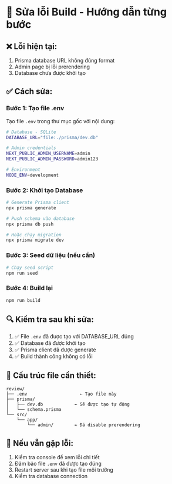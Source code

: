 # 🔧 Sửa lỗi Build - Hướng dẫn từng bước

## ❌ **Lỗi hiện tại:**
1. Prisma database URL không đúng format
2. Admin page bị lỗi prerendering
3. Database chưa được khởi tạo

## ✅ **Cách sửa:**

### **Bước 1: Tạo file .env**
Tạo file `.env` trong thư mục gốc với nội dung:
```bash
# Database - SQLite
DATABASE_URL="file:./prisma/dev.db"

# Admin credentials
NEXT_PUBLIC_ADMIN_USERNAME=admin
NEXT_PUBLIC_ADMIN_PASSWORD=admin123

# Environment
NODE_ENV=development
```

### **Bước 2: Khởi tạo Database**
```bash
# Generate Prisma client
npx prisma generate

# Push schema vào database
npx prisma db push

# Hoặc chạy migration
npx prisma migrate dev
```

### **Bước 3: Seed dữ liệu (nếu cần)**
```bash
# Chạy seed script
npm run seed
```

### **Bước 4: Build lại**
```bash
npm run build
```

## 🔍 **Kiểm tra sau khi sửa:**

1. ✅ File `.env` đã được tạo với DATABASE_URL đúng
2. ✅ Database đã được khởi tạo
3. ✅ Prisma client đã được generate
4. ✅ Build thành công không có lỗi

## 📁 **Cấu trúc file cần thiết:**
```
review/
├── .env                    ← Tạo file này
├── prisma/
│   ├── dev.db            ← Sẽ được tạo tự động
│   └── schema.prisma
└── src/
    └── app/
        └── admin/        ← Đã disable prerendering
```

## 🚨 **Nếu vẫn gặp lỗi:**
1. Kiểm tra console để xem lỗi chi tiết
2. Đảm bảo file `.env` đã được tạo đúng
3. Restart server sau khi tạo file môi trường
4. Kiểm tra database connection

